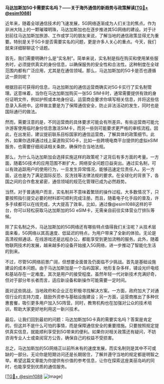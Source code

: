 **马达加斯加5G卡需要实名吗？——关于海外通信的新趋势与政策解读[[TG💪+ @esim1088](https://t.me/s/esim1088)]**

近年来，随着全球通信技术的飞速发展，5G网络逐渐成为人们关注的焦点。作为非洲大陆上的一颗璀璨明珠，马达加斯加也在逐步推进其5G网络的建设。对于计划前往马达加斯加旅游、工作或学习的朋友来说，了解当地的通信政策显得尤为重要。特别是关于5G卡是否需要实名的问题，更是许多人关心的重点。今天，我们就来详细聊聊这个话题。

首先，我们需要明确什么是“实名制”。简单来说，实名制是指在购买和使用某些服务时，必须提供真实的身份信息，以确保服务的安全性和合法性。这种制度在全球范围内都有广泛应用，尤其是在通信领域。那么，马达加斯加的5G卡是否也遵循这一原则呢？

根据目前可获得的信息，马达加斯加的通信运营商确实对5G卡实行了实名制管理。这意味着，当你在马达加斯加购买一张5G SIM卡时，通常需要提供有效的身份证明文件，例如护照或本地身份证。运营商会要求你填写相关信息，并将这些信息录入系统中。这样做主要是为了保障通信安全，防止非法活动的发生，同时也是国际通行的做法。

然而，需要注意的是，不同运营商的具体要求可能会有所差异。有些运营商可能允许游客使用临时身份信息激活SIM卡，而另一些则可能要求更严格的审核流程。因此，在出发前，建议提前联系目标国家的通信运营商，了解具体的政策细节。此外，如果你选择通过线上渠道购买5G卡，比如一些跨境电商平台提供的虚拟eSIM服务，也需要仔细阅读相关条款，确保符合当地法规。

那么，为什么马达加斯加会选择实施这样的政策呢？这背后有多方面的考量。一方面，随着5G技术的应用范围不断扩大，网络安全问题日益突出。通过实名制，可以有效追踪用户的使用行为，一旦发生异常情况，能够迅速定位责任人。另一方面，这也是为了满足国际反恐、反洗钱等法律法规的要求。在全球化的背景下，各国之间的合作愈发紧密，通信领域的规范化管理已成为必然趋势。

当然，对于普通用户而言，实名制并不意味着繁琐的操作过程。大多数情况下，只要按照指引提交必要的材料即可顺利完成注册。而且，随着电子化手段的普及，许多手续都可以在线完成，大大提高了效率。比如，通过像@esim1088这样的平台，你可以轻松获取马达加斯加的5G eSIM卡，无需亲自前往实体营业厅排队等候。

除了实名制之外，马达加斯加的5G网络还有哪些特点值得我们关注呢？从技术层面来看，5G网络以其高速度、低延迟的特点，为用户带来了全新的体验。无论是高清视频通话、在线游戏还是远程办公，都能享受到更加流畅的服务。此外，随着物联网技术的发展，越来越多的设备开始接入5G网络，进一步推动了智能化生活的到来。

不过，尽管5G网络前景广阔，但想要全面普及仍面临不少挑战。首先是基础设施建设的成本问题。由于马达加斯加是一个岛屿国家，地形复杂多样，铺设光纤电缆和基站存在一定难度。其次是用户的接受程度。虽然年轻一代对新技术充满好奇，但对于部分年长者而言，适应新设备和新操作可能需要一定时间。

面对这些挑战，当地政府和企业正在积极寻找解决方案。一方面，政府加大了对通信行业的支持力度，鼓励外资参与基础设施建设；另一方面，运营商推出了多种优惠套餐，吸引更多用户加入5G阵营。同时，教育机构也在加强对公众的技术培训，帮助大家更好地利用这一新兴技术。

最后，让我们回到最初的问题：马达加斯加5G卡真的需要实名吗？答案是肯定的。但这并不是什么可怕的事情，而是保障通信安全的重要措施。只要按照规定提供真实信息，就能顺利享受到5G带来的便利。如果你对相关政策还有疑问，不妨咨询专业人士或查阅官方公告，确保自己的权益不受损害。

总之，马达加斯加的5G网络正以前所未有的速度发展，而实名制则是其中不可或缺的一部分。无论你是短期访问还是长期居住，了解并遵守当地的规定都是明智之举。希望这篇文章能为你提供有价值的参考信息，让你在探索这座美丽岛屿的同时，也能享受到优质的通信服务。

[[TG💪+ @esim1088](https://t.me/s/esim1088) ![Image](https://i.postimg.cc/4NQfJmqS/Snipaste-2025-05-13-00-14-12.png)]